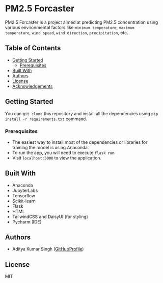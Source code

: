 # PM2.5 Forcaster

PM2.5 Forcaster is a project aimed at predicting PM2.5 concentration using various environmental factors like `minimum temperature`, `maximum temperature`, `wind speed`, `wind direction`, `precipitation`, etc.

## Table of Contents

- [Getting Started](#getting-started)
  - [Prerequisites](#prerequisites)
- [Built With](#built-with)
- [Authors](#authors)
- [License](#license)
- [Acknowledgements](#acknowledgments)

## Getting Started

You can `git clone` this repository and install all the dependencies using `pip install -r requirements.txt` command.

### Prerequisites

- The easiest way to install most of the dependencies or libraries for training the model is using Anaconda.
- To run the app, you will need to execute `flask run`
- Visit `localhost:5000` to view the application.

## Built With

- Anaconda
- JupyterLabs
- Tensorflow
- Scikit-learn
- Flask
- HTML
- TailwindCSS and DaisyUI (for styling)
- Pycharm (IDE)

## Authors

- Aditya Kumar Singh ([GitHubProfile](https://github.com/sadityakumar9211))

## License

MIT
